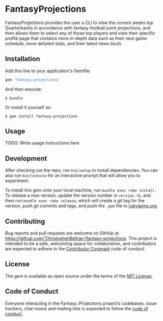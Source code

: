 # FantasyProjections

FantasyProjections provides the user a CLI to view the current weeks top Quarterbacks in accordance with fantasy football point projections, and then allows them to select any of those top players and view their specific profile page that contains more in-depth data such as their next game schedule, more detailed stats, and their latest news blurb.

## Installation

Add this line to your application's Gemfile:

```ruby
gem 'fantasy-projections'
```

And then execute:

    $ bundle

Or install it yourself as:

    $ gem install fantasy-projections

## Usage

TODO: Write usage instructions here

## Development

After checking out the repo, run `bin/setup` to install dependencies. You can also run `bin/console` for an interactive prompt that will allow you to experiment.

To install this gem onto your local machine, run `bundle exec rake install`. To release a new version, update the version number in `version.rb`, and then run `bundle exec rake release`, which will create a git tag for the version, push git commits and tags, and push the `.gem` file to [rubygems.org](https://rubygems.org).

## Contributing

Bug reports and pull requests are welcome on GitHub at https://github.com/'ChristopherBeltran'/fantasy-projections. This project is intended to be a safe, welcoming space for collaboration, and contributors are expected to adhere to the [Contributor Covenant](http://contributor-covenant.org) code of conduct.

## License

The gem is available as open source under the terms of the [MIT License](https://opensource.org/licenses/MIT).

## Code of Conduct

Everyone interacting in the Fantasy::Projections project’s codebases, issue trackers, chat rooms and mailing lists is expected to follow the [code of conduct](https://github.com/'ChristopherBeltran'/fantasy-projections/blob/master/CODE_OF_CONDUCT.md).
